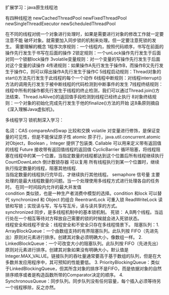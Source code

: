 扩展学习：java原生线程池


有四种线程池
newCachedThreadPool
newFixedThreadPool
newSingleThreadExecutor
newScheduledThreadPool

在不同的线程对统一个对象进行处理时，如果是需要进行对象的修改工作就一定要注意不能
破坏对象。就需要加入同步锁的机制来处理。但一定要注意死锁的发生。
需要理解的概念
1程序次序规则：一个线程内，按照代码顺序，书写在前面的操作先行发生于书写在后面的操作
2锁定规则：一个unLock操作先行发生于后面对同一个锁额lock操作
3volatile变量规则：对一个变量的写操作先行发生于后面对这个变量的读操作
4传递规则：如果操作A先行发生于操作B，而操作B又先行发生于操作C，则可以得出操作A先行发生于操作C
5线程启动规则：Thread对象的start()方法先行发生于此线程的每个一个动作
6线程中断规则：对线程interrupt()方法的调用先行发生于被中断线程的代码检测到中断事件的发生
7线程终结规则：线程中所有的操作都先行发生于线程的终止检测，我们可以通过Thread.join()方法结束、Thread.isAlive()的返回值手段检测到线程已经终止执行
8对象终结规则：一个对象的初始化完成先行发生于他的finalize()方法的开始
这8条原则摘自《深入理解Java虚拟机》。


多线程学习 锁机制深入学习：



名词：CAS   compareAndSwap  比较和交换
     volatile  对变量进行修饰，是保证变量的可见性，但是不能保证原子性
     atomic    原子行，java.util.concurrent.atomic  对Object，Boolean ，Integer 提供了包装类.
     Callable  可以用来定义带有返回值的线程
     Future    接收带有返回值线程的返回值
     CyclicBarrier  循环阻塞，将线程阻塞在线程中的某一个位置，当指定数量的线程都达到这个位置后所有线程继续执行
     CountDownLatch  倒计数锁存器  可以复用 所有线程执行到某一个位置时，继续执行指定数量的线程，阻塞其他线程.       
                     当指定数量的线程执行完毕后，才继续执行其他线程。
     semaphore  信号量 主要处理的是最大线程数量的问题。当一个处理使用多线程方式进行处理各自的任务时。
                 在同一时间段内允许的最大并发值   
     condition  类似锁，也是一种生产者消费中模型的选择。condition 和lock 可以替代 synchronized 和 Object 的组合
     ReentrantLock  可重入锁
     ReadWriteLock   读锁和写锁；实现读与写，写与写互斥，读与读共享的方式。       
     synchronized 同步，是多线程机制中的基本锁机制。 
     死锁：  A,B两个线程。当运行处在一个相互等待对方释放自己需要的锁的时候就会进入死锁状态。    
     线程安全和线程不安全：线程安全和不安全只存在多线程情景下。
     阻塞队列：1. ArrayBlockQueue：一个由数组支持的有界阻塞队列。此队列按 FIFO（先进先出）原则对元素进行排序。创建其对象必须明确大小，像数组一样。
              2. LinkedBlockQueue：一个可改变大小的阻塞队列。此队列按 FIFO（先进先出）原则对元素进行排序。创建其对象如果没有明确大小，默认值是Integer.MAX_VALUE。链接队列的吞吐量通常要高于基于数组的队列，但是在大多数并发应用程序中，其可预知的性能要低。 
              3. PriorityBlockingQueue：类似于LinkedBlockingQueue，但其所含对象的排序不是FIFO，而是依据对象的自然排序顺序或者是构造函数所带的Comparator决定的顺序。
              4. SynchronousQueue：同步队列。同步队列没有任何容量，每个插入必须等待另一个线程移除，反之亦然。
              
              
                   
                   
                   